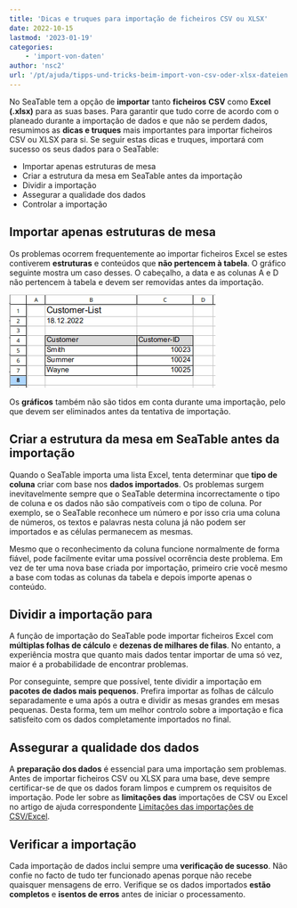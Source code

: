 ```yaml
---
title: 'Dicas e truques para importação de ficheiros CSV ou XLSX'
date: 2022-10-15
lastmod: '2023-01-19'
categories:
    - 'import-von-daten'
author: 'nsc2'
url: '/pt/ajuda/tipps-und-tricks-beim-import-von-csv-oder-xlsx-dateien'
---
```


No SeaTable tem a opção de **importar** tanto **ficheiros** **CSV** como **Excel (.xlsx)** para as suas bases. Para garantir que tudo corre de acordo com o planeado durante a importação de dados e que não se perdem dados, resumimos as **dicas e truques** mais importantes para importar ficheiros CSV ou XLSX para si. Se seguir estas dicas e truques, importará com sucesso os seus dados para o SeaTable:

- Importar apenas estruturas de mesa
- Criar a estrutura da mesa em SeaTable antes da importação
- Dividir a importação
- Assegurar a qualidade dos dados
- Controlar a importação

## Importar apenas estruturas de mesa

Os problemas ocorrem frequentemente ao importar ficheiros Excel se estes contiverem **estruturas** e conteúdos que **não pertencem à tabela**. O gráfico seguinte mostra um caso desses. O cabeçalho, a data e as colunas A e D não pertencem à tabela e devem ser removidas antes da importação.

![Lista Excel com maus elementos](images/tipps-import.png)

Os **gráficos** também não são tidos em conta durante uma importação, pelo que devem ser eliminados antes da tentativa de importação.

## Criar a estrutura da mesa em SeaTable antes da importação

Quando o SeaTable importa uma lista Excel, tenta determinar que **tipo de coluna** criar com base nos **dados importados**. Os problemas surgem inevitavelmente sempre que o SeaTable determina incorrectamente o tipo de coluna e os dados não são compatíveis com o tipo de coluna. Por exemplo, se o SeaTable reconhece um número e por isso cria uma coluna de números, os textos e palavras nesta coluna já não podem ser importados e as células permanecem as mesmas.

Mesmo que o reconhecimento da coluna funcione normalmente de forma fiável, pode facilmente evitar uma possível ocorrência deste problema. Em vez de ter uma nova base criada por importação, primeiro crie você mesmo a base com todas as colunas da tabela e depois importe apenas o conteúdo.

## Dividir a importação para

A função de importação do SeaTable pode importar ficheiros Excel com **múltiplas folhas de cálculo** e **dezenas de milhares de filas**. No entanto, a experiência mostra que quanto mais dados tentar importar de uma só vez, maior é a probabilidade de encontrar problemas.

Por conseguinte, sempre que possível, tente dividir a importação em **pacotes de dados mais pequenos**. Prefira importar as folhas de cálculo separadamente e uma após a outra e dividir as mesas grandes em mesas pequenas. Desta forma, tem um melhor controlo sobre a importação e fica satisfeito com os dados completamente importados no final.

## Assegurar a qualidade dos dados

A **preparação dos dados** é essencial para uma importação sem problemas. Antes de importar ficheiros CSV ou XLSX para uma base, deve sempre certificar-se de que os dados foram limpos e cumprem os requisitos de importação. Pode ler sobre as **limitações das** importações de CSV ou Excel no artigo de ajuda correspondente [Limitações das importações de CSV/Excel](https://seatable.io/pt/docs/import-von-daten/limitationen-beim-csv-excel-import/).

## Verificar a importação

Cada importação de dados inclui sempre uma **verificação de sucesso**. Não confie no facto de tudo ter funcionado apenas porque não recebe quaisquer mensagens de erro. Verifique se os dados importados **estão completos** e **isentos de erros** antes de iniciar o processamento.

